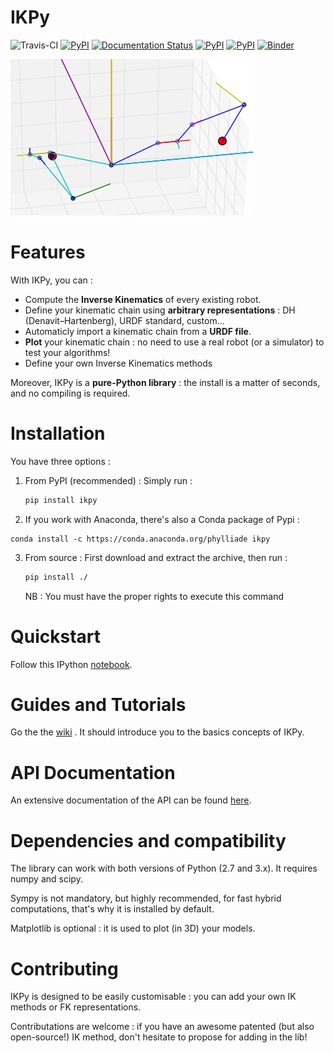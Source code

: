 # IKPy #
![Travis-CI](https://travis-ci.org/Phylliade/ikpy.svg?branch=master)
[![PyPI](https://img.shields.io/pypi/v/ikpy.svg)](https://pypi.python.org/pypi/ikpy/)
[![Documentation Status](https://readthedocs.org/projects/ikpy/badge/?version=latest)](http://ikpy.readthedocs.org/en/latest/?badge=latest)
[![PyPI](https://img.shields.io/pypi/pyversions/ikpy/.svg)](https://pypi.python.org/pypi/ikpy/)
[![PyPI](https://img.shields.io/pypi/dm/ikpy.svg)](https://pypi.python.org/pypi/ikpy/)
[![Binder](http://mybinder.org/badge.svg)](http://mybinder.org/repo/Phylliade/ikpy)

![demo](two_arms.png)

# Features
With IKPy, you can :

* Compute the **Inverse Kinematics** of every existing robot.
* Define your kinematic chain using **arbitrary representations** : DH (Denavit–Hartenberg), URDF standard, custom...
* Automaticly import a kinematic chain from a **URDF file**.
* **Plot** your kinematic chain : no need to use a real robot (or a simulator) to test your algorithms!
* Define your own Inverse Kinematics methods

Moreover, IKPy is a **pure-Python library** : the install is a matter of seconds, and no compiling is required.

# Installation
You have three options :


1. From PyPI (recommended) : Simply run :

   ```bash
   pip install ikpy
   ```

2. If you work with Anaconda, there's also a Conda package of Pypi :
  ```
  conda install -c https://conda.anaconda.org/phylliade ikpy
  ```

3. From source : First download and extract the archive, then run :

   ```bash
   pip install ./
   ```    
   NB : You must have the proper rights to execute this command

# Quickstart
Follow this IPython [notebook](https://github.com/Phylliade/ikpy/tree/master/notebooks/ikpy/Quickstart.ipynb).


# Guides and Tutorials
Go the the [wiki](https://github.com/Phylliade/ikpy/wiki) . It should introduce you to the basics concepts of IKPy.

# API Documentation
An extensive documentation of the API can be found [here](http://ikpy.readthedocs.org).


# Dependencies and compatibility
The library can work with both versions of Python (2.7 and 3.x).
It requires numpy and scipy.

Sympy is not mandatory, but highly recommended, for fast hybrid computations, that's why it is installed by default.

Matplotlib is optional : it is used to plot (in 3D) your models.


# Contributing
IKPy is designed to be easily customisable : you can add your own IK methods or FK representations.

Contributations are welcome : if you have an awesome patented (but also open-source!) IK method, don't hesitate to propose for adding in the lib!
